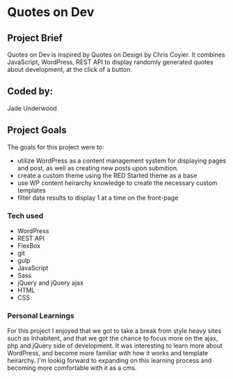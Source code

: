 # Quotes on Dev

## Project Brief

Quotes on Dev is inspired by Quotes on Design by Chris Coyier. It combines JavaScript, WordPress, REST API to display randomly generated quotes about development, at the click of a button.

## Coded by:

Jade Underwood

## Project Goals

The goals for this project were to:

- utilize WordPress as a content management system for displaying pages and post, as well as creating new posts upon submition.
- create a custom theme using the RED Started theme as a base
- use WP content heirarchy knowledge to create the necessary custom templates
- filter data results to display 1 at a time on the front-page

### Tech used

- WordPress
- REST API
- FlexBox
- git
- gulp
- JavaScript
- Sass
- jQuery and jQuery ajax
- HTML
- CSS

### Personal Learnings

For this project I enjoyed that we got to take a break from style heavy sites such as Inhabitent, and that we got the chance to focus more on the ajax, php and jQuery side of development. It was interesting to learn more about WordPress, and become more familiar with how it works and template heirarchy. I'm lookig forward to expanding on this learning process and becoming more comfortable with it as a cms.
